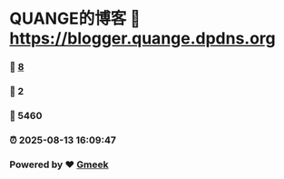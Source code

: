 # QUANGE的博客 :link: https://blogger.quange.dpdns.org 
### :page_facing_up: [8](https://blogger.quange.dpdns.org/tag.html) 
### :speech_balloon: 2 
### :hibiscus: 5460 
### :alarm_clock: 2025-08-13 16:09:47 
### Powered by :heart: [Gmeek](https://github.com/Meekdai/Gmeek)
